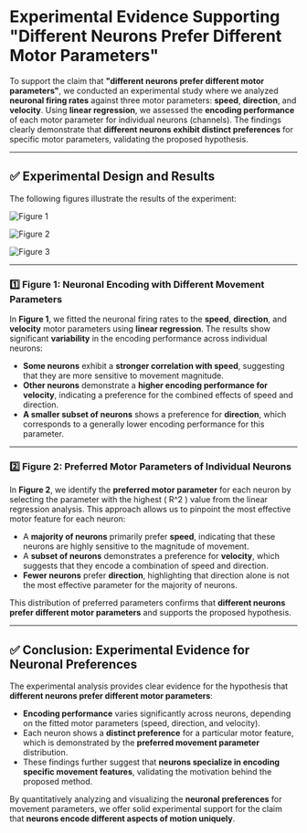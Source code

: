 # **Experimental Evidence Supporting "Different Neurons Prefer Different Motor Parameters"**

To support the claim that **"different neurons prefer different motor parameters"**, we conducted an experimental study where we analyzed **neuronal firing rates** against three motor parameters: **speed**, **direction**, and **velocity**. Using **linear regression**, we assessed the **encoding performance** of each motor parameter for individual neurons (channels). The findings clearly demonstrate that **different neurons exhibit distinct preferences** for specific motor parameters, validating the proposed hypothesis.

---

## ✅ **Experimental Design and Results**

The following figures illustrate the results of the experiment:

![Figure 1](https://github.com/user-attachments/assets/37161db4-d012-4ae9-a04b-45c87820459b)

![Figure 2](https://github.com/user-attachments/assets/c8a8d42a-130d-4852-96c4-9421375748a5)

![Figure 3](https://github.com/user-attachments/assets/eceff15b-ecb7-4121-bdeb-243e4c943ab7)

---

### **1️⃣ Figure 1: Neuronal Encoding with Different Movement Parameters**

In **Figure 1**, we fitted the neuronal firing rates to the **speed**, **direction**, and **velocity** motor parameters using **linear regression**. The results show significant **variability** in the encoding performance across individual neurons:
- **Some neurons** exhibit a **stronger correlation with speed**, suggesting that they are more sensitive to movement magnitude.
- **Other neurons** demonstrate a **higher encoding performance for velocity**, indicating a preference for the combined effects of speed and direction.
- **A smaller subset of neurons** shows a preference for **direction**, which corresponds to a generally lower encoding performance for this parameter.

---

### **2️⃣ Figure 2: Preferred Motor Parameters of Individual Neurons**

In **Figure 2**, we identify the **preferred motor parameter** for each neuron by selecting the parameter with the highest \( R^2 \) value from the linear regression analysis. This approach allows us to pinpoint the most effective motor feature for each neuron:
- A **majority of neurons** primarily prefer **speed**, indicating that these neurons are highly sensitive to the magnitude of movement.
- A **subset of neurons** demonstrates a preference for **velocity**, which suggests that they encode a combination of speed and direction.
- **Fewer neurons** prefer **direction**, highlighting that direction alone is not the most effective parameter for the majority of neurons.

This distribution of preferred parameters confirms that **different neurons prefer different motor parameters** and supports the proposed hypothesis.

---

## ✅ **Conclusion: Experimental Evidence for Neuronal Preferences**

The experimental analysis provides clear evidence for the hypothesis that **different neurons prefer different motor parameters**:
- **Encoding performance** varies significantly across neurons, depending on the fitted motor parameters (speed, direction, and velocity).
- Each neuron shows a **distinct preference** for a particular motor feature, which is demonstrated by the **preferred movement parameter** distribution.
- These findings further suggest that **neurons specialize in encoding specific movement features**, validating the motivation behind the proposed method.

By quantitatively analyzing and visualizing the **neuronal preferences** for movement parameters, we offer solid experimental support for the claim that **neurons encode different aspects of motion uniquely**.
